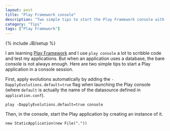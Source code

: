 ```yaml
---
layout: post
title: "Play Framework console"
description: "Two simple tips to start the Play Framework console with a running application."
category: "Tips"
tags: ["Play Framework"]
---
```

{% include JB/setup %}

I am learning [Play Framework][Play] and I use `play console` a lot
to scribble code and test my applications. But when an application
uses a database, the bare console is not always enough. Here are two
simple tips to start a Play application in a console session.

First, apply evolutions automatically by adding the
`-DapplyEvolutions.default=true` flag when launching the Play
console (where `default` is actually the name of the datasource
defined in `application.conf`).

    play -DapplyEvolutions.default=true console

Then, in the console, start the Play application by creating an
instance of it.

    new StaticApplication(new File("."))

[Play]: http://www.playframework.com/
